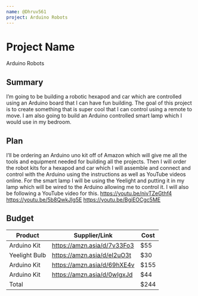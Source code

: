 ```yaml
---
name: @Dhruv561
project: Arduino Robots
---
```


# Project Name
Arduino Robots

## Summary

I’m going to be building a robotic hexapod and car which are controlled using an Arduino board that I can have fun building. The goal of this project is to create something that is super cool that I can control using a remote to move. I am also going to build an Arduino controlled smart lamp which I would use in my bedroom.



## Plan

I’ll be ordering an Arduino uno kit off of Amazon which will give me all the tools and equipment needed for building all the projects. Then I will order the robot kits for a hexapod and car which I will assemble and connect and control with the Arduino using the instructions as well as YouTube videos online. For the smart lamp I will be using the Yeelight and putting it in my lamp which will be wired to the Arduino allowing me to control it. I will also be following a YouTube video for this.
https://youtu.be/nivTZeGthf4
https://youtu.be/5b8QwkJIg5E
https://youtu.be/BgiEOCgc5ME


## Budget

| Product         | Supplier/Link                         | Cost   |
| --------------- | ------------------------------------- | ------ |
| Arduino Kit   | https://amzn.asia/d/7v33Fo3             | $55  |
| Yeelight Bulb | https://amzn.asia/d/eI2uO3t             | $30  |
| Arduino Kit   | https://amzn.asia/d/69hXE4v             | $155 |
| Arduino Kit   | https://amzn.asia/d/0wIgxJd             | $44  |
| Total         |                                         | $244 |
